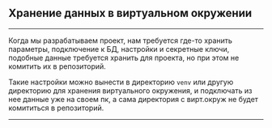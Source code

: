 Хранение данных в виртуальном окружении
---
---

Когда мы разрабатываем проект, нам требуется где-то хранить
параметры, подключение к БД, настройки и секретные ключи, 
подобные данные требуется хранить для проекта, но при этом не
комитить их в репозиторий.

Такие настройки можно вынести в директорию `venv` или другую
директорию для хранения виртуального окружения, и подключать
из нее данные уже на своем пк, а сама директория с вирт.окруж
не будет комититься в репозиторий.

---







